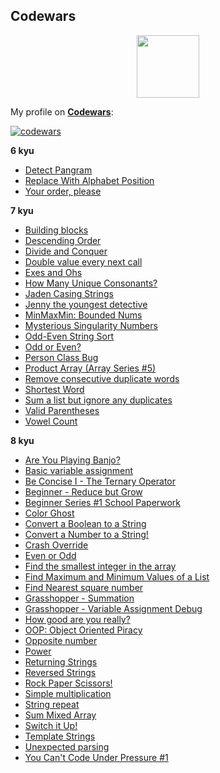 ## Codewars

<div id="header" align="center">
  <img src="https://docs.codewars.com/logo.svg" width="100"/>
</div>

My profile on [**Codewars**](https://www.codewars.com/users/vypiemzalyubov):

[![codewars](https://www.codewars.com/users/vypiemzalyubov/badges/large)](https://www.codewars.com/users/username)   

**6 kyu**
- [Detect Pangram](https://github.com/vypiemzalyubov/python/blob/main/Codewars/6%20kyu/detect_pangram.py)
- [Replace With Alphabet Position](https://github.com/vypiemzalyubov/python/blob/main/Codewars/6%20kyu/replace_with_alphabet_position.py)
- [Your order, please](https://github.com/vypiemzalyubov/python/blob/main/Codewars/6%20kyu/your_order_please.py)

**7 kyu**
- [Building blocks](https://github.com/vypiemzalyubov/python/blob/main/Codewars/7%20kyu/building_blocks.py)
- [Descending Order](https://github.com/vypiemzalyubov/python/blob/main/Codewars/7%20kyu/descending_order.py)
- [Divide and Conquer](https://github.com/vypiemzalyubov/python/blob/main/Codewars/7%20kyu/divide_and_conquer.py)
- [Double value every next call](https://github.com/vypiemzalyubov/python/blob/main/Codewars/7%20kyu/double_value_every_next_call.py)
- [Exes and Ohs](https://github.com/vypiemzalyubov/python/blob/main/Codewars/7%20kyu/exes_and_ohs.py)
- [How Many Unique Consonants?](https://github.com/vypiemzalyubov/python/blob/main/Codewars/7%20kyu/how_many_unique_consonants.py)
- [Jaden Casing Strings](https://github.com/vypiemzalyubov/python/blob/main/Codewars/7%20kyu/jaden_casing_strings.py)
- [Jenny the youngest detective](https://github.com/vypiemzalyubov/python/blob/main/Codewars/7%20kyu/jenny_theyoungest_detective.py)
- [MinMaxMin: Bounded Nums](https://github.com/vypiemzalyubov/python/blob/main/Codewars/7%20kyu/minmaxmin_bounded_nums.py)
- [Mysterious Singularity Numbers](https://github.com/vypiemzalyubov/python/blob/main/Codewars/7%20kyu/mysterious_singularity_numbers.py)
- [Odd-Even String Sort](https://github.com/vypiemzalyubov/python/blob/main/Codewars/7%20kyu/odd_even_string_sort.py)
- [Odd or Even?](https://github.com/vypiemzalyubov/python/blob/main/Codewars/7%20kyu/odd_or_even.py)
- [Person Class Bug](https://github.com/vypiemzalyubov/python/blob/main/Codewars/7%20kyu/person_class_bug.py)
- [Product Array (Array Series #5)](https://github.com/vypiemzalyubov/python/blob/main/Codewars/7%20kyu/product_array_array_series_5.py)
- [Remove consecutive duplicate words](https://github.com/vypiemzalyubov/python/blob/main/Codewars/7%20kyu/remove_consecutive_duplicate_words.py)
- [Shortest Word](https://github.com/vypiemzalyubov/python/blob/main/Codewars/7%20kyu/shortest_word.py)
- [Sum a list but ignore any duplicates](https://github.com/vypiemzalyubov/python/blob/main/Codewars/7%20kyu/sum_a_list_but_ignore_any_duplicates.py)
- [Valid Parentheses](https://github.com/vypiemzalyubov/python/blob/main/Codewars/7%20kyu/valid_parentheses.py)
- [Vowel Count](https://github.com/vypiemzalyubov/python/blob/main/Codewars/7%20kyu/vowel_count.py)

**8 kyu**
- [Are You Playing Banjo?](https://github.com/vypiemzalyubov/python/blob/main/Codewars/8%20kyu/are_you_playing_banjo.py)
- [Basic variable assignment](https://github.com/vypiemzalyubov/python/blob/main/Codewars/8%20kyu/basic_variable_assignment.py)
- [Be Concise I - The Ternary Operator](https://github.com/vypiemzalyubov/python/blob/main/Codewars/8%20kyu/be_concise_I_the_ternary_operator.py)
- [Beginner - Reduce but Grow](https://github.com/vypiemzalyubov/python/blob/main/Codewars/8%20kyu/beginner_reduce_but_grow.py)
- [Beginner Series #1 School Paperwork](https://github.com/vypiemzalyubov/python/blob/main/Codewars/8%20kyu/beginner_series_1_school_paperwork.py)
- [Color Ghost](https://github.com/vypiemzalyubov/python/blob/main/Codewars/8%20kyu/color_ghost.py)
- [Convert a Boolean to a String](https://github.com/vypiemzalyubov/python/blob/main/Codewars/8%20kyu/convert_a_boolean_to_a_string.py)
- [Convert a Number to a String!](https://github.com/vypiemzalyubov/python/blob/main/Codewars/8%20kyu/convert_a_number_to_a_string.py)
- [Crash Override](https://github.com/vypiemzalyubov/python/blob/main/Codewars/8%20kyu/crash_override.py)
- [Even or Odd](https://github.com/vypiemzalyubov/python/blob/main/Codewars/8%20kyu/even_or_odd.py)
- [Find the smallest integer in the array](https://github.com/vypiemzalyubov/python/blob/main/Codewars/8%20kyu/find%20the_smallest_integer_in_the_array.py)
- [Find Maximum and Minimum Values of a List](https://github.com/vypiemzalyubov/python/blob/main/Codewars/8%20kyu/find_maximum_and_minimum_values_of_a_list.py)
- [Find Nearest square number](https://github.com/vypiemzalyubov/python/blob/main/Codewars/8%20kyu/find_nearest_square_number.py)
- [Grasshopper - Summation](https://github.com/vypiemzalyubov/python/blob/main/Codewars/8%20kyu/grasshopper_summation.py)
- [Grasshopper - Variable Assignment Debug](https://github.com/vypiemzalyubov/python/blob/main/Codewars/8%20kyu/grasshopper_variable_assignment_debug.py)
- [How good are you really?](https://github.com/vypiemzalyubov/python/blob/main/Codewars/8%20kyu/how_good_are_you_really.py)
- [OOP: Object Oriented Piracy](https://github.com/vypiemzalyubov/python/blob/main/Codewars/8%20kyu/oop_object_oriented_piracy.py)
- [Opposite number](https://github.com/vypiemzalyubov/python/blob/main/Codewars/8%20kyu/opposite_number.py)
- [Power](https://github.com/vypiemzalyubov/python/blob/main/Codewars/8%20kyu/power.py)
- [Returning Strings](https://github.com/vypiemzalyubov/python/blob/main/Codewars/8%20kyu/returning_strings.py)
- [Reversed Strings](https://github.com/vypiemzalyubov/python/blob/main/Codewars/8%20kyu/reversed_strings.py)
- [Rock Paper Scissors!](https://github.com/vypiemzalyubov/python/blob/main/Codewars/8%20kyu/rock_paper_scissors.py)
- [Simple multiplication](https://github.com/vypiemzalyubov/python/blob/main/Codewars/8%20kyu/simple_multiplication.py)
- [String repeat](https://github.com/vypiemzalyubov/python/blob/main/Codewars/8%20kyu/string_repeat.py)
- [Sum Mixed Array](https://github.com/vypiemzalyubov/python/blob/main/Codewars/8%20kyu/sum_mixed_array.py)
- [Switch it Up!](https://github.com/vypiemzalyubov/python/blob/main/Codewars/8%20kyu/switch_it_up.py)
- [Template Strings](https://github.com/vypiemzalyubov/python/blob/main/Codewars/8%20kyu/template_strings.py)
- [Unexpected parsing](https://github.com/vypiemzalyubov/python/blob/main/Codewars/8%20kyu/unexpected_parsing.py)
- [You Can't Code Under Pressure #1](https://github.com/vypiemzalyubov/python/blob/main/Codewars/8%20kyu/you_can't_code_under_pressure_1.py)
